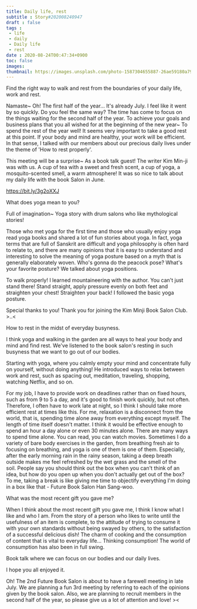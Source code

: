 ```yaml
---
title: Daily life, rest
subtitle : Story#202008240947
draft : false
tags :
 - life
 - daily
 - Daily life
 - rest
date : 2020-08-24T00:47:34+0900
toc: false
images: 
thumbnail: https://images.unsplash.com/photo-1587304655887-26ae59180a79?ixlib=rb-1.2.1&q=80&fm=jpg&crop=entropy&cs=tinysrgb&w=1080&fit=max&ixid=eyJhcHBfaWQiOjE1NTU0OX0
---
```


Find the right way to walk and rest from the boundaries of your daily life, work and rest.  

Namaste~ Oh! The first half of the year... It's already July. I feel like it went by so quickly. Do you feel the same way? The time has come to focus on the things waiting for the second half of the year. To achieve your goals and business plans that you all wished for at the beginning of the new year~ To spend the rest of the year well! It seems very important to take a good rest at this point. If your body and mind are healthy, your work will be efficient. In that sense, I talked with our members about our precious daily lives under the theme of 'How to rest properly'.  

This meeting will be a surprise~ As a book talk guest! The writer Kim Min-ji was with us. A cup of tea with a sweet and fresh scent, a cup of yoga, a mosquito-scented smell, a warm atmosphere! It was so nice to talk about my daily life with the book Salon in June.  

https://bit.ly/3g2oXXJ  

What does yoga mean to you?  

Full of imagination~ Yoga story with drum salons who like mythological stories!  

Those who met yoga for the first time and those who usually enjoy yoga read yoga books and shared a lot of fun stories about yoga. In fact, yoga terms that are full of Sanskrit are difficult and yoga philosophy is often hard to relate to, and there are many opinions that it is easy to understand and interesting to solve the meaning of yoga posture based on a myth that is generally elaborately woven. Who's gonna do the peacock pose? What's your favorite posture? We talked about yoga positions.  

To walk properly! I learned mountaineering with the author. You can't just stand there! Stand straight, apply pressure evenly on both feet and straighten your chest! Straighten your back! I followed the basic yoga posture.  

Special thanks to you! Thank you for joining the Kim Minji Book Salon Club. >..<  

How to rest in the midst of everyday busyness.  

I think yoga and walking in the garden are all ways to heal your body and mind and find rest. We've listened to the book salon's resting in such busyness that we want to go out of our bodies.  

Starting with yoga, where you calmly empty your mind and concentrate fully on yourself, without doing anything! He introduced ways to relax between work and rest, such as spacing out, meditation, traveling, shopping, watching Netflix, and so on.  

For my job, I have to provide work on deadlines rather than on fixed hours, such as from 9 to 5 a day, and it's good to finish work quickly, but not often. Therefore, I often have to work late at night, so I think I should take more efficient rest at times like this. For me, relaxation is a disconnect from the world, that is, spending time alone away from everything except myself. The length of time itself doesn't matter. I think it would be effective enough to spend an hour a day alone or even 30 minutes alone. There are many ways to spend time alone. You can read, you can watch movies. Sometimes I do a variety of bare body exercises in the garden, from breathing fresh air to focusing on breathing, and yoga is one of them is one of them. Especially, after the early morning rain in the rainy season, taking a deep breath outside makes me feel refreshed by the wet grass and the smell of the soil. People say you should think out the box when you can't think of an idea, but how do you open up when you don't actually get out of the box? To me, taking a break is like giving me time to objectify everything I'm doing in a box like that - Future Book Salon Han Sang-woo.  

What was the most recent gift you gave me?  

When I think about the most recent gift you gave me, I think I know what I like and who I am. From the story of a person who likes to write until the usefulness of an item is complete, to the attitude of trying to consume it with your own standards without being swayed by others, to the satisfaction of a successful delicious dish! The charm of cooking and the consumption of content that is vital to everyday life... Thinking consumption! The world of consumption has also been in full swing.  

Book talk where we can focus on our bodies and our daily lives.  

I hope you all enjoyed it.  

Oh! The 2nd Future Book Salon is about to have a farewell meeting in late July. We are planning a fun 3rd meeting by referring to each of the opinions given by the book salon. Also, we are planning to recruit members in the second half of the year, so please give us a lot of attention and love! ><  


